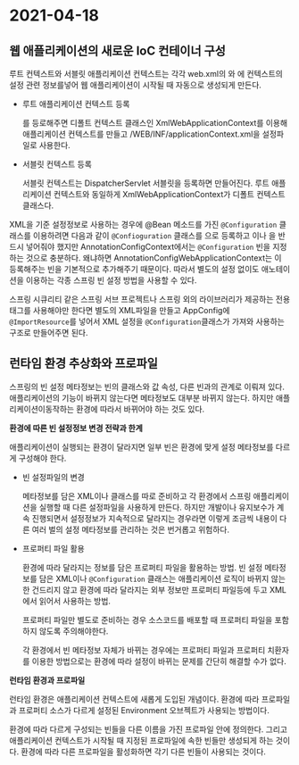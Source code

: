 # 2021-04-18

## 웹 애플리케이션의 새로운 IoC 컨테이너 구성

루트 컨텍스트와 서블릿 애플리케이션 컨텍스트는 각각 web.xml의 와 에 컨텍스트의 설정 관련 정보를넣어 웹 애플리케이션이 시작될 때 자동으로 생성되게 만든다.

* 루트 애플리케이션 컨텍스트 등록

  를 등로해주면 디폴트 컨텍스트 클래스인 XmlWebApplicationContext를 이용해 애플리케이션 컨텍스트를 만들고 /WEB/INF/applicationContext.xml을 설정파일로 사용한다.

* 서블릿 컨텍스트 등록

  서블릿 컨텍스트는 DispatcherServlet 서블릿을 등록하면 만들어진다. 루트 애플리케이션 컨텍스트와 동일하게 XmlWebApplicationContext가 디폴트 컨텍스트 클래스다.

XML을 기준 설정정보로 사용하는 경우에 @Bean 메소드를 가진 `@Configuration` 클래스를 이용하려면 다음과 같이 `@Confioguration` 클래스를 으로 등록하고 이나 을 반드시 넣어줘야 했지만 AnnotationConfigContext에서는 `@Configuration` 빈을 지정하는 것으로 충분하다. 왜냐하면 AnnotationConfigWebApplicationContext는 이 등록해주는 빈을 기본적으로 추가해주기 때문이다. 따라서 별도의 설정 없이도 애노테이션을 이용하는 각종 스프링 빈 설정 방법을 사용할 수 있다.

스프링 시큐리티 같은 스프링 서브 프로젝트나 스프링 외의 라이브러리가 제공하는 전용 태그를 사용해야만 한다면 별도의 XML파일을 만들고 AppConfig에 `@ImportResource`를 넣어서 XML 설정을 `@Configuration`클래스가 가져와 사용하는 구조로 만들어주면 된다.

## 런타임 환경 추상화와 프로파일

스프링의 빈 설정 메타정보는 빈의 클래스와 값 속성, 다른 빈과의 관계로 이뤄져 있다. 애플리케이션의 기능이 바뀌지 않는다면 메타정보도 대부분 바뀌지 않는다. 하지만 애플리케이션이동작하는 환경에 따라서 바뀌어야 하는 것도 있다.

**환경에 따른 빈 설정정보 변경 전략과 한계**

애플리케이션이 실행되는 환경이 달라지면 일부 빈은 환경에 맞게 설정 메타정보를 다르게 구성해야 한다.

* 빈 설정파일의 변경

  메타정보를 담은 XML이나 클래스를 따로 준비하고 각 환경에서 스프링 애플리케이션을 실행할 때 다른 설정파일을 사용하게 만든다. 하지만 개발이나 유지보수가 계속 진행되면서 설정정보가 지속적으로 달라지는 경우라면 이렇게 조금씩 내용이 다른 여러 벌의 설정 메타정보를 관리하는 것은 번거롭고 위험하다.

* 프로퍼티 파일 활용

  환경에 따라 달라지는 정보를 담은 프로퍼티 파일을 활용하는 방법. 빈 설정 메타정보를 담은 XML이나 `@Configuration` 클래스는 애플리케이션 로직이 바뀌지 않는 한 건드리지 않고 환경에 따라 달라지는 외부 정보만 프로퍼티 파일등에 두고 XML에서 읽어서 사용하는 방법.

  프로퍼티 파일만 별도로 준비하는 경우 소스코드를 배포할 때 프로퍼티 파일을 포함하지 않도록 주의해야한다.

  각 환경에서 빈 메타정보 자체가 바뀌는 경우에는 프로퍼티 파일과 프로퍼티 치환자를 이용한 방법으로는 환경에 따라 설정이 바뀌는 문제를 간단히 해결할 수가 없다.

**런타임 환경과 프로파일**

런타임 환경은 애플리케이션 컨텍스트에 새롭게 도입된 개념이다. 환경에 따라 프로파일과 프로퍼티 소스가 다르게 설정된 Environment 오브젝트가 사용되는 방법이다.

환경에 따라 다르게 구성되는 빈들을 다른 이름을 가진 프로파일 안에 정의한다. 그리고 애플리케이션 컨텍스트가 시작될 때 지정된 프로파일에 속한 빈들만 생성되게 하는 것이다. 환경에 따라 다른 프로파일을 활성화하면 각기 다른 빈들이 사용되는 것이다.

